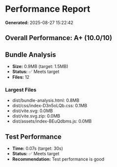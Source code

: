 # Performance Report

**Generated:** 2025-08-27 15:22:42

## Overall Performance: A+ (10.0/10)

## Bundle Analysis
- **Size:** 0.9MB (target: 1.5MB)
- **Status:** ✅ Meets target
- **Files:** 12

### Largest Files
- dist/bundle-analysis.html: 0.8MB
- dist/css/index-D3n5oLQb.css: 0.1MB
- dist/vite.svg: 0.0MB
- dist/vite.svg.zip: 0.0MB
- dist/assets/index-BEuQdbms.js: 0.0MB

## Test Performance
- **Time:** 0.07s (target: 30s)
- **Status:** ✅ Meets target
- **Recommendation:** Test performance is good


